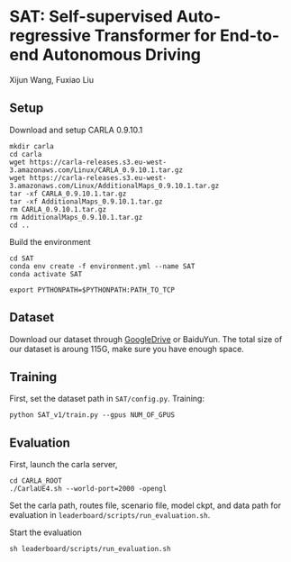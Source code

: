 # SAT: Self-supervised Auto-regressive Transformer for End-to-end Autonomous Driving
Xijun Wang, Fuxiao Liu

## Setup
Download and setup CARLA 0.9.10.1
```
mkdir carla
cd carla
wget https://carla-releases.s3.eu-west-3.amazonaws.com/Linux/CARLA_0.9.10.1.tar.gz
wget https://carla-releases.s3.eu-west-3.amazonaws.com/Linux/AdditionalMaps_0.9.10.1.tar.gz
tar -xf CARLA_0.9.10.1.tar.gz
tar -xf AdditionalMaps_0.9.10.1.tar.gz
rm CARLA_0.9.10.1.tar.gz
rm AdditionalMaps_0.9.10.1.tar.gz
cd ..
```

Build the environment

```
cd SAT
conda env create -f environment.yml --name SAT
conda activate SAT
```

```
export PYTHONPATH=$PYTHONPATH:PATH_TO_TCP
```

## Dataset

Download our dataset through [GoogleDrive](https://drive.google.com/file/d/1A6k0KpVHs5eSaqunzbRQR-p0b-915O9R/view?usp=sharing) or BaiduYun. The total size of our dataset is aroung 115G, make sure you have enough space.

## Training
First, set the dataset path in ``SAT/config.py``.
Training:
```
python SAT_v1/train.py --gpus NUM_OF_GPUS
```

## Evaluation
First, launch the carla server,
```
cd CARLA_ROOT
./CarlaUE4.sh --world-port=2000 -opengl
```
Set the carla path, routes file, scenario file, model ckpt, and data path for evaluation in ``leaderboard/scripts/run_evaluation.sh``.

Start the evaluation

```
sh leaderboard/scripts/run_evaluation.sh
```
